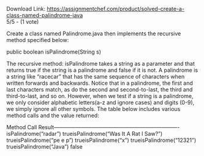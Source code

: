 Download Link: https://assignmentchef.com/product/solved-create-a-class-named-palindrome-java
<br>
5/5 - (1 vote)

Create a class named Palindrome.java then implements the recursive method specified below:



public boolean isPalindrome(String s)

The recursive method: isPalindrome takes a string as a parameter and that returns true if the string is a palindrome and false if it is not. A palindrome is a string like “racecar” that has the same sequence of characters when written forwards and backwards. Notice that in a palindrome, the first and last characters match, as do the second and second-to-last, the third and third-to-last, and so on. However, when we test if a string is a palindrome, we only consider alphabetic letters(a-z and ignore cases) and digits (0-9), we simply ignore all other symbols. The table below includes various method calls and the value returned:

Method Call Result———————————————————————-isPalindrome(“radar”) trueisPalindrome(“Was It A Rat I Saw?”) trueisPalindrome(“pe e p”) trueisPalindrome(“x”) trueisPalindrome(“12321”) trueisPalindrome(“Java”) false